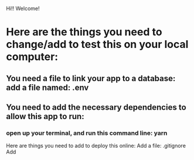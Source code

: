 Hi!! Welcome!

# Here are the things you need to change/add to test this on your local computer: 
## You need a file to link your app to a database: add a file named: .env
## You need to add the necessary dependencies to allow this app to run:
### open up your terminal, and run this command line: yarn

Here are things you need to add to deploy this online: 
Add a file: .gitignore
Add 
